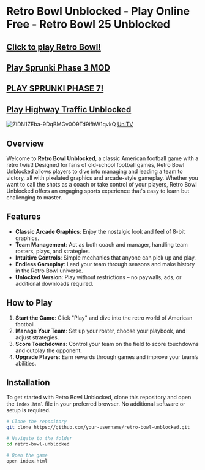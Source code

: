 # Retro Bowl Unblocked - Play Online Free - Retro Bowl 25 Unblocked

## [Click to play Retro Bowl!](https://tinyurl.com/2s46pemj)

## [Play Sprunki Phase 3 MOD](https://github.com/Sprunki-Phase-3-Incredibox-Game)

## [PLAY SPRUNKI PHASE 7!](https://github.com/Sprunki-Phase-7)

## [Play Highway Traffic Unblocked](https://github.com/Highway-Traffic-Unblocked)

![ZlDN1ZEba-9DqBMGv0O9Td9ifhW1qvkQ](https://github.com/user-attachments/assets/e8c7cc63-822e-48bd-adb1-26754bc64aac)
[UniTV](https://github.com/Uni-TV)

## Overview

Welcome to **Retro Bowl Unblocked**, a classic American football game with a retro twist! Designed for fans of old-school football games, Retro Bowl Unblocked allows players to dive into managing and leading a team to victory, all with pixelated graphics and arcade-style gameplay. Whether you want to call the shots as a coach or take control of your players, Retro Bowl Unblocked offers an engaging sports experience that's easy to learn but challenging to master.

## Features

- **Classic Arcade Graphics**: Enjoy the nostalgic look and feel of 8-bit graphics.
- **Team Management**: Act as both coach and manager, handling team rosters, plays, and strategies.
- **Intuitive Controls**: Simple mechanics that anyone can pick up and play.
- **Endless Gameplay**: Lead your team through seasons and make history in the Retro Bowl universe.
- **Unlocked Version**: Play without restrictions – no paywalls, ads, or additional downloads required.

## How to Play

1. **Start the Game**: Click "Play" and dive into the retro world of American football.
2. **Manage Your Team**: Set up your roster, choose your playbook, and adjust strategies.
3. **Score Touchdowns**: Control your team on the field to score touchdowns and outplay the opponent.
4. **Upgrade Players**: Earn rewards through games and improve your team’s abilities.

## Installation

To get started with Retro Bowl Unblocked, clone this repository and open the `index.html` file in your preferred browser. No additional software or setup is required.

```bash
# Clone the repository
git clone https://github.com/your-username/retro-bowl-unblocked.git

# Navigate to the folder
cd retro-bowl-unblocked

# Open the game
open index.html
